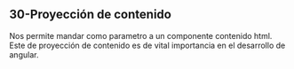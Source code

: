 ## 30-Proyección de contenido
Nos permite mandar como parametro a un componente contenido html.
Este de proyección de contenido es de vital importancia en el desarrollo de angular.
